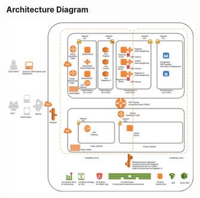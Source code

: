 Architecture Diagram
---------------------
![three-tier-arch](aws/elasticbeanstack-app/cfn_aws_arch.png?raw=true)
